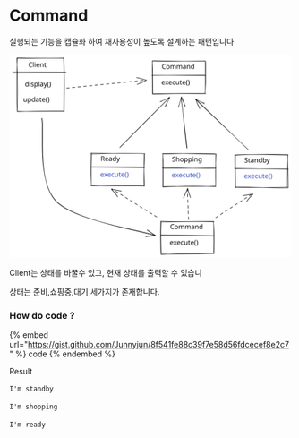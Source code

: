 # Command

실행되는 기능을 캡슐화 하여 재사용성이 높도록 설계하는 패턴입니다



<img src="../../.gitbook/assets/file.drawing (5).svg" alt="command" class="gitbook-drawing">

Client는 상태를 바꿀수 있고,  현재 상태를 출력할 수 있습니

상태는 준비,쇼핑중,대기 세가지가 존재합니다.



### How do code ?

{% embed url="https://gist.github.com/Junnyjun/8f541fe88c39f7e58d56fdcecef8e2c7" %}
code
{% endembed %}

Result&#x20;

```basic
I'm standby

I'm shopping

I'm ready
```
